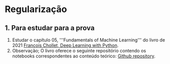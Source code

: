 # Regularização

## 1. Para estudar para a prova
1. Estudar o capítulo 05, '''Fundamentals of Machine Learning''' do livro de 2021 [Francois Chollet, Deep Learning with Python](https://www.amazon.com.br/Learning-Python-Second-Fran%C3%A7ois-Chollet/dp/1617296864/ref=sr_1_1?__mk_pt_BR=%C3%85M%C3%85%C5%BD%C3%95%C3%91&crid=1O15OQOEDCB4L&dib=eyJ2IjoiMSJ9.Dq96rZ3IJu-Vyh0XwN6VAdMbEzrxaSDCXvZChRFqY10wtrQ0iAGGft0UxRhHivS-oUaqtFy-HRBmxa0EbfgfE5z7IN3-TWCaTTx6KUCpDpqyrzfi20YfSy6wK45xrv_iZrIwo1_VB2P8I5Uus8RNmOAnsDGLo9jPQxp0fAD6CAHRQBFvSixx76rBWvObxjhy-w_w9xKel8btTQ27i-rscYlHDSWLmvZE7tnzuO69BSc.AgzbJhgqdlaj83-PwaOQvdD50w9Ow09jTJfiRBaJiv4&dib_tag=se&keywords=deep+learning+with+python+2021&qid=1743679811&s=books&sprefix=deep+learning+with+python+202%2Cstripbooks%2C155&sr=1-1&ufe=app_do%3Aamzn1.fos.6121c6c4-c969-43ae-92f7-cc248fc6181d).
1. Observação; O livro oferece o seguinte repositório contendo os notebooks correspondentes ao conteúdo teórico: [Github repository](https://github.com/fchollet/deep-learning-with-python-notebooks).
